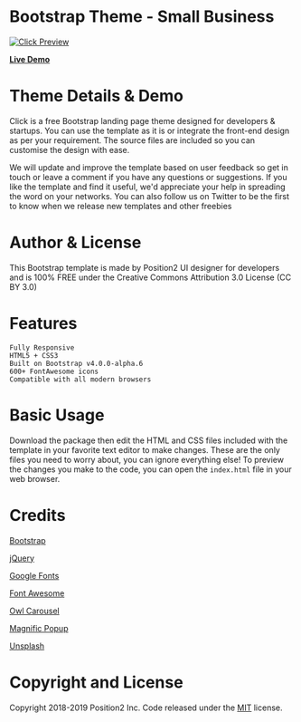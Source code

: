 # Bootstrap Theme - Small Business

[![Click Preview](https://position2.github.io/free-bootstrap-theme-sb/images/leaf-thumbnail.jpg)](https://position2.github.io/free-bootstrap-theme-sb/)

**[Live Demo](https://position2.github.io/free-bootstrap-theme-sb/)**

# Theme Details & Demo

Click is a free Bootstrap landing page theme designed for developers & startups. You can use the template as it is or integrate the front-end design as per your requirement. The source files are included so you can customise the design with ease.

We will update and improve the template based on user feedback so get in touch or leave a comment if you have any questions or suggestions. If you like the template and find it useful, we'd appreciate your help in spreading the word on your networks. You can also follow us on Twitter to be the first to know when we release new templates and other freebies

# Author & License

This Bootstrap template is made by Position2 UI designer for developers and is 100% FREE under the Creative Commons Attribution 3.0 License (CC BY 3.0)

# Features

    Fully Responsive
    HTML5 + CSS3
    Built on Bootstrap v4.0.0-alpha.6
    600+ FontAwesome icons
    Compatible with all modern browsers

# Basic Usage

Download the package then edit the HTML and CSS files included with the template in your favorite text editor to make changes. These are the only files you need to worry about, you can ignore everything else! To preview the changes you make to the code, you can open the `index.html` file in your web browser.

# Credits

[Bootstrap](http://getbootstrap.com/)

[jQuery](http://jquery.com/)

[Google Fonts](https://www.google.com/fonts/)

[Font Awesome](https://fontawesome.com/)

[Owl Carousel](https://owlcarousel2.github.io/OwlCarousel2/)

[Magnific Popup](https://github.com/dimsemenov/Magnific-Popup)

[Unsplash](https://unsplash.com/)



# Copyright and License

Copyright 2018-2019 Position2 Inc. Code released under the [MIT](https://github.com/Position2/free-bootstrap-theme-sb/blob/master/LICENSE) license.
